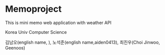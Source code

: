 # Memoproject

This is mini memo web application with weather API

Korea Univ Computer Science

김남오(english name, ), 노석준(english name,aiden0413), 최진우(Choi Jinwoo, Geenoos)


